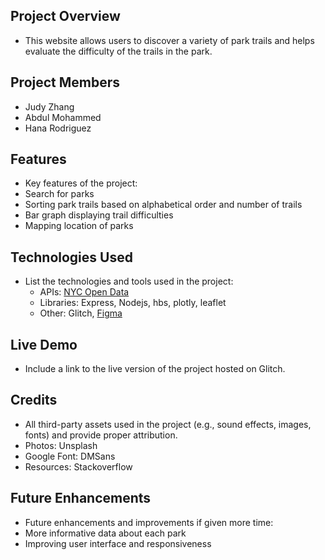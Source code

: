 ## **Project Overview**

- This website allows users to discover a variety of park trails and helps evaluate the difficulty of the trails in the park.

## **Project Members**

- Judy Zhang
- Abdul Mohammed
- Hana Rodriguez

## **Features**

- Key features of the project:
- Search for parks
- Sorting park trails based on alphabetical order and number of trails
- Bar graph displaying trail difficulties
- Mapping location of parks 

## **Technologies Used**

- List the technologies and tools used in the project:
    - APIs: [NYC Open Data](https://data.cityofnewyork.us/Environment/Parks-Trails/vjbm-hsyr/about_data)
    - Libraries: Express, Nodejs, hbs, plotly, leaflet
    - Other: Glitch, [Figma](https://www.figma.com/design/bbmSmSHDFp9uXzHssmW2Ey/MEDP331?node-id=21-2&node-type=canvas&t=Y1FCa60Xxhr3wuQR-0)
 
## **Live Demo**

- Include a link to the live version of the project hosted on Glitch.

## **Credits**

- All third-party assets used in the project (e.g., sound effects, images, fonts) and provide proper attribution.
- Photos: Unsplash
- Google Font: DMSans
- Resources: Stackoverflow

## **Future Enhancements**

- Future enhancements and improvements if given more time:
- More informative data about each park
- Improving user interface and responsiveness